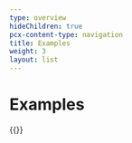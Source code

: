 ```yaml
---
type: overview
hideChildren: true
pcx-content-type: navigation
title: Examples
weight: 3
layout: list
---
```


# Examples

{{<list-examples>}}